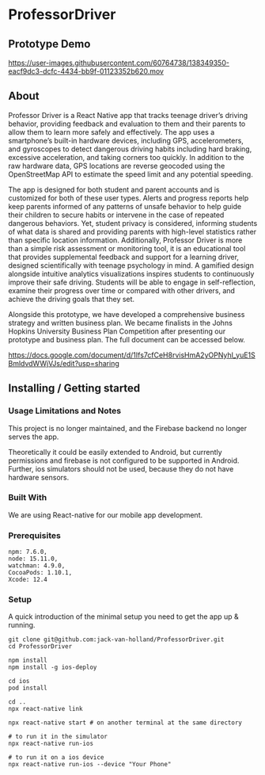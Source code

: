 # ProfessorDriver

## Prototype Demo

https://user-images.githubusercontent.com/60764738/138349350-eacf9dc3-dcfc-4434-bb9f-01123352b620.mov

## About

Professor Driver is a React Native app that tracks teenage driver’s driving behavior, providing feedback and evaluation to them and their parents to allow them to learn more safely and effectively. The app uses a smartphone’s built-in hardware devices, including GPS, accelerometers, and gyroscopes to detect dangerous driving habits including hard braking, excessive acceleration, and taking corners too quickly. In addition to the raw hardware data, GPS locations are reverse geocoded using the OpenStreetMap API to estimate the speed limit and any potential speeding.  

The app is designed for both student and parent accounts and is customized for both of these user types. Alerts and progress reports help keep parents informed of any patterns of unsafe behavior to help guide their children to secure habits or intervene in the case of repeated dangerous behaviors. Yet, student privacy is considered, informing students of what data is shared and providing parents with high-level statistics rather than specific location information. Additionally, Professor Driver is more than a simple risk assessment or monitoring tool, it is an educational tool that provides supplemental feedback and support for a learning driver, designed scientifically with teenage psychology in mind. A gamified design alongside intuitive analytics visualizations inspires students to continuously improve their safe driving. Students will be able to engage in self-reflection, examine their progress over time or compared with other drivers, and achieve the driving goals that they set. 

Alongside this prototype, we have developed a comprehensive business strategy and written business plan. We became finalists in the Johns Hopkins University Business Plan Competition after presenting our prototype and business plan. The full document can be accessed below.

https://docs.google.com/document/d/1Ifs7cfCeH8rvisHmA2yOPNyhI_yuE1SBmldvdWWjVJs/edit?usp=sharing

## Installing / Getting started

### Usage Limitations and Notes
This project is no longer maintained, and the Firebase backend no longer serves the app. 

Theoretically it could be easily extended to Android, but currently permissions and firebase is not configured to be supported in Android. Further, ios simulators should not be used, because they do not have hardware sensors.

### Built With
We are using React-native for our mobile app development.

### Prerequisites
    npm: 7.6.0,
    node: 15.11.0,
    watchman: 4.9.0,
    CocoaPods: 1.10.1,
    Xcode: 12.4
    
### Setup

A quick introduction of the minimal setup you need to get the app up & running.

```shell
git clone git@github.com:jack-van-holland/ProfessorDriver.git
cd ProfessorDriver

npm install 
npm install -g ios-deploy

cd ios
pod install

cd ..
npx react-native link

npx react-native start # on another terminal at the same directory

# to run it in the simulator
npx react-native run-ios

# to run it on a ios device
npx react-native run-ios --device "Your Phone"
```
